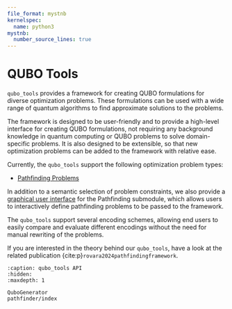 ```yaml
---
file_format: mystnb
kernelspec:
  name: python3
mystnb:
  number_source_lines: true
---
```


# QUBO Tools

`qubo_tools` provides a framework for creating QUBO formulations for diverse optimization problems. These formulations can be used with a wide range of quantum algorithms to find approximate solutions to the problems.

The framework is designed to be user-friendly and to provide a high-level interface for creating QUBO formulations, not requiring any background knowledge in quantum computing or QUBO problems to solve domain-specific problems. It is also designed to be extensible, so that new optimization problems can be added to the framework with relative ease.

Currently, the `qubo_tools` support the following optimization problem types:

- [Pathfinding Problems](pathfinder/index)

In addition to a semantic selection of problem constraints, we also provide a [graphical user interface](pathfinder/GUI.html) for the Pathfinding submodule, which allows users to interactively define pathfinding problems to be passed to the framework.

The `qubo_tools` support several encoding schemes, allowing end users to easily compare and evaluate different encodings without the need for manual rewriting of the problems.

If you are interested in the theory behind our `qubo_tools`, have a look at the related publication {cite:p}`rovara2024pathfindingframework`.

```{toctree}
:caption: qubo_tools API
:hidden:
:maxdepth: 1

QuboGenerator
pathfinder/index
```
